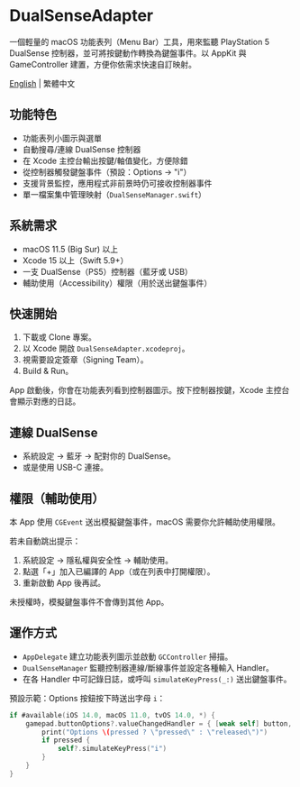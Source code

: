 # DualSenseAdapter

一個輕量的 macOS 功能表列（Menu Bar）工具，用來監聽 PlayStation 5 DualSense 控制器，並可將按鍵動作轉換為鍵盤事件。以 AppKit 與 GameController 建置，方便你依需求快速自訂映射。

[English](README.md) | 繁體中文

## 功能特色
- 功能表列小圖示與選單
- 自動搜尋/連線 DualSense 控制器
- 在 Xcode 主控台輸出按鍵/軸值變化，方便除錯
- 從控制器觸發鍵盤事件（預設：Options → "i"）
- 支援背景監控，應用程式非前景時仍可接收控制器事件
- 單一檔案集中管理映射（`DualSenseManager.swift`）

## 系統需求
- macOS 11.5 (Big Sur) 以上
- Xcode 15 以上（Swift 5.9+）
- 一支 DualSense（PS5）控制器（藍牙或 USB）
- 輔助使用（Accessibility）權限（用於送出鍵盤事件）

## 快速開始
1. 下載或 Clone 專案。
2. 以 Xcode 開啟 `DualSenseAdapter.xcodeproj`。
3. 視需要設定簽章（Signing Team）。
4. Build & Run。

App 啟動後，你會在功能表列看到控制器圖示。按下控制器按鍵，Xcode 主控台會顯示對應的日誌。

## 連線 DualSense
- 系統設定 → 藍牙 → 配對你的 DualSense。
- 或是使用 USB-C 連接。

## 權限（輔助使用）
本 App 使用 `CGEvent` 送出模擬鍵盤事件，macOS 需要你允許輔助使用權限。

若未自動跳出提示：
1. 系統設定 → 隱私權與安全性 → 輔助使用。
2. 點選「+」加入已編譯的 App（或在列表中打開權限）。
3. 重新啟動 App 後再試。

未授權時，模擬鍵盤事件不會傳到其他 App。

## 運作方式
- `AppDelegate` 建立功能表列圖示並啟動 `GCController` 掃描。
- `DualSenseManager` 監聽控制器連線/斷線事件並設定各種輸入 Handler。
- 在各 Handler 中可記錄日誌，或呼叫 `simulateKeyPress(_:)` 送出鍵盤事件。

預設示範：Options 按鈕按下時送出字母 `i`：
```swift
if #available(iOS 14.0, macOS 11.0, tvOS 14.0, *) {
    gamepad.buttonOptions?.valueChangedHandler = { [weak self] button, value, pressed in
        print("Options \(pressed ? \"pressed\" : \"released\")")
        if pressed {
            self?.simulateKeyPress("i")
        }
    }
}
